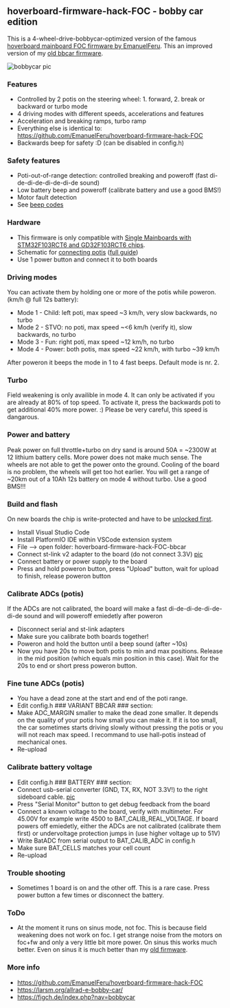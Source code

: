 ## hoverboard-firmware-hack-FOC - bobby car edition

This is a 4-wheel-drive-bobbycar-optimized version of the famous [hoverboard mainboard FOC firmware by EmanuelFeru](https://github.com/EmanuelFeru/hoverboard-firmware-hack-FOC). This an improved version of my [old bbcar firmware](https://github.com/larsmm/hoverboard-firmware-hack-bbcar).

![bobbycar pic](https://raw.githubusercontent.com/larsmm/hoverboard-firmware-hack-bbcar/master/pic1.jpg)

### Features
* Controlled by 2 potis on the steering wheel: 1. forward, 2. break or backward or turbo mode
* 4 driving modes with different speeds, accelerations and features
* Acceleration and breaking ramps, turbo ramp
* Everything else is identical to: https://github.com/EmanuelFeru/hoverboard-firmware-hack-FOC
* Backwards beep for safety :D (can be disabled in config.h)

### Safety features
* Poti-out-of-range detection: controlled breaking and poweroff (fast di-de-di-de-di-de-di-de sound)
* Low battery beep and poweroff (calibrate battery and use a good BMS!)
* Motor fault detection
* See [beep codes](https://github.com/EmanuelFeru/hoverboard-firmware-hack-FOC#diagnostics)

### Hardware
* This firmware is only compatible with [Single Mainboards with STM32F103RCT6 and GD32F103RCT6 chips](https://github.com/EmanuelFeru/hoverboard-firmware-hack-FOC/wiki/Firmware-Compatibility).
* Schematic for [connecting potis](https://larsm.org/wp-content/uploads/2019/08/connecting-potis-v2.png) ([full guide](https://larsm.org/allrad-e-bobby-car/))
* Use 1 power button and connect it to both boards

### Driving modes
You can activate them by holding one or more of the potis while poweron. (km/h @ full 12s battery):
* Mode 1 - Child: left poti, max speed ~3 km/h, very slow backwards, no turbo
* Mode 2 - STVO: no poti, max speed ~<6 km/h (verify it), slow backwards, no turbo
* Mode 3 - Fun: right poti, max speed ~12 km/h, no turbo
* Mode 4 - Power: both potis, max speed ~22 km/h, with turbo ~39 km/h

After poweron it beeps the mode in 1 to 4 fast beeps. Default mode is nr. 2.

### Turbo
Field weakening is only availible in mode 4. It can only be activated if you are already at 80% of top speed. To activate it, press the backwards poti to get additional 40% more power. :) Please be very careful, this speed is dangarous.

### Power and battery
Peak power on full throttle+turbo on dry sand is around 50A = ~2300W at 12 lithium battery cells. More power does not make much sense. The wheels are not able to get the power onto the ground. Cooling of the board is no problem, the wheels will get too hot earlier. You will get a range of ~20km out of a 10Ah 12s battery on mode 4 without turbo. Use a good BMS!!!

### Build and flash
On new boards the chip is write-protected and have to be [unlocked first](https://github.com/EmanuelFeru/hoverboard-firmware-hack-FOC/wiki/How-to-Unlock-MCU-flash).
* Install Visual Studio Code
* Install PlatformIO IDE within VSCode extension system
* File --> open folder: hoverboard-firmware-hack-FOC-bbcar
* Connect st-link v2 adapter to the board (do not connect 3.3V) [pic](https://github.com/EmanuelFeru/hoverboard-firmware-hack-FOC#hardware)
* Connect battery or power supply to the board
* Press and hold poweron button, press "Upload" button, wait for upload to finish, release poweron button

### Calibrate ADCs (potis)
If the ADCs are not calibrated, the board will make a fast di-de-di-de-di-de-di-de sound and will poweroff emiedetly after poweron
* Disconnect serial and st-link adapters
* Make sure you calibrate both boards together!
* Poweron and hold the button until a beep sound (after ~10s)
* Now you have 20s to move both potis to min and max positions. Release in the mid position (which equals min position in this case). Wait for the 20s to end or short press poweron button.

### Fine tune ADCs (potis)
* You have a dead zone at the start and end of the poti range.
* Edit config.h ### VARIANT BBCAR ### section:
* Make ADC_MARGIN smaller to make the dead zone smaller. It depends on the quality of your potis how small you can make it. If it is too small, the car sometimes starts driving slowly without pressing the potis or you will not reach max speed. I recommand to use hall-potis instead of mechanical ones.
* Re-upload

### Calibrate battery voltage
* Edit config.h ### BATTERY ### section:
* Connect usb-serial converter (GND, TX, RX, NOT 3.3V!) to the right sideboard cable. [pic](https://github.com/EmanuelFeru/hoverboard-firmware-hack-FOC#hardware)
* Press "Serial Monitor" button to get debug feedback from the board
* Connect a known voltage to the board, verify with multimeter. For 45.00V for example write 4500 to BAT_CALIB_REAL_VOLTAGE. If board powers off emiedetly, either the ADCs are not calibrated (calibrate them first) or undervoltage protection jumps in (use higher voltage up to 51V)
* Write BatADC from serial output to BAT_CALIB_ADC in config.h
* Make sure BAT_CELLS matches your cell count
* Re-upload

### Trouble shooting
* Sometimes 1 board is on and the other off. This is a rare case. Press power button a few times or disconnect the battery.

### ToDo
* At the moment it runs on sinus mode, not foc. This is because field weakening does not work on foc. I get strange noise from the motors on foc+fw and only a very little bit more power. On sinus this works much better. Even on sinus it is much better than my [old firmware](https://github.com/larsmm/hoverboard-firmware-hack-bbcar).

### More info
* https://github.com/EmanuelFeru/hoverboard-firmware-hack-FOC
* https://larsm.org/allrad-e-bobby-car/
* https://figch.de/index.php?nav=bobbycar